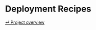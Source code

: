 # Deployment Recipes

[&#8629; Project overview][project-overview]

[project-overview]: ../README.md

